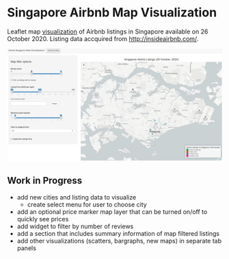 # Singapore Airbnb Map Visualization

Leaflet map [visualization](https://jwc225.shinyapps.io/airbnb_singapore_viz/) of Airbnb listings in Singapore available on 26 October 2020. Listing data accquired from http://insideairbnb.com/.

![Image: A capture of the leaflet visualization. Dated 9 Dec 2020.](https://github.com/jwc225/airbnb-singapore-visualization/blob/b237f58cece53a52dd838f6e500e4a9d0250d46b/img/web-app-capture.jpg)

## Work in Progress

* add new cities and listing data to visualize
  * create select menu for user to choose city
* add an optional price marker map layer that can be turned on/off to quickly see prices 
* add widget to filter by number of reviews
* add a section that includes summary information of map filtered listings
* add other visualizations (scatters, bargraphs, new maps) in separate tab panels
